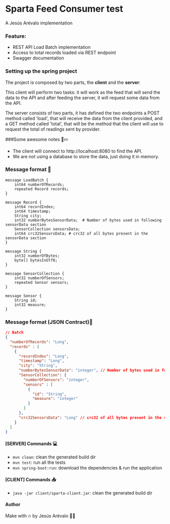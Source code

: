 ﻿# Sparta Feed Consumer test
A Jesús Arévalo implementation


### Feature:
- REST API Load Batch implementation
- Access to total records loaded via REST endpoint
- Swagger documentation



### Setting up the spring project


The project is composed by two parts, the <b>client</b> and the <b>server</b>:

This client will perform two tasks: it will work as the feed that will send the data to the API and after feeding the server, it will request some data from the API.

The server consists of two parts, it has defined the two endpoints a POST method called 'load', that will receive the data from the client provided, and a GET method called 'total', that will be the method that the client will use to request the total of readings sent by provider.

###Some awesome notes :green_book::pencil2:

- The client will connect to http://localhost:8080 to find the API.
- We are not using a database to store the data, just doing it in memory.

### Message format :postbox:

```
message LoadBatch {
    int64 numberOfRecords;
    repeated Record records;
}

message Record {
    int64 recordIndex;
    int64 timestamp;
    String city;
    int32 numberBytesSensorData;  # Number of bytes used in following sensorData section
    SensorCollection sensorsData;
    int64 crc32SensorsData; # crc32 of all bytes present in the sensorData section
}

message String {
    int32 numberOfBytes; 
    byte[] bytesInUtf8; 
}

message SensorCollection {
    int32 numberOfSensors;
    repeated Sensor sensors;
}

message Sensor {
    String id;
    int32 measure;
}
```

### Message format (JSON Contract):scroll:

```json
// Batch
{
  "numberOfRecords": "Long",
  "records" : [
    {
      "recordIndex": "Long",
      "timestamp": "Long",
      "city": "String",
      "numberBytesSensorData": "integer", // Number of bytes used in following sensorData section
      "SensorCollection": {
        "numberOfSensors": "integer",
        "sensors" : [
          {
            "id": "String",
            "measure": "integer"
          }
        ]
      },
      "crc32SensorsData": "Long" // crc32 of all bytes present in the sensorData section
    }
  ]
}
```

#### [SERVER] Commands :computer:
- `mvn clean`: clean the generated build dir
- `mvn test`: run all the tests
- `mvn spring-boot:run`: download the dependencies & run the application

#### [CLIENT] Commands :outbox_tray:
- `java -jar client/sparta-client.jar`: clean the generated build dir


#### Author
Make with 🔥 by Jesús Arévalo :technologist:
